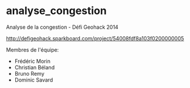 analyse_congestion
==================

Analyse de la congestion - Défi Geohack 2014

http://defigeohack.sparkboard.com/project/54008fdf8a103f0200000005

Membres de l'équipe:
 - Frédéric Morin
 - Christian Béland
 - Bruno Remy
 - Dominic Savard


